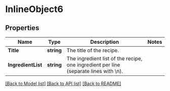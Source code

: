 # InlineObject6

## Properties

Name | Type | Description | Notes
------------ | ------------- | ------------- | -------------
**Title** | **string** | The title of the recipe. | 
**IngredientList** | **string** | The ingredient list of the recipe, one ingredient per line (separate lines with \\n). | 

[[Back to Model list]](../README.md#documentation-for-models) [[Back to API list]](../README.md#documentation-for-api-endpoints) [[Back to README]](../README.md)


